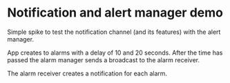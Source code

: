 # Notification and alert manager demo

Simple spike to test the notification channel (and its features) with the alert manager.

App creates to alarms with a delay of 10 and 20 seconds. After the time has passed the alarm manager sends a
broadcast to the alarm receiver. 

The alarm receiver creates a notification for each alarm.
